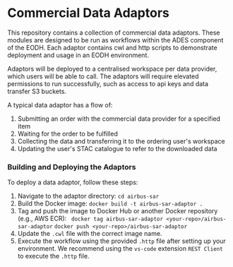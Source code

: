 # Commercial Data Adaptors

This repository contains a collection of commercial data adaptors. These modules are designed to be run as workflows within the ADES component of the EODH. Each adaptor contains cwl and http scripts to demonstrate deployment and usage in an EODH environment. 

Adaptors will be deployed to a centralised workspace per data provider, which users will be able to call. The adaptors will require elevated permissions to run successfully, such as access to api keys and data transfer S3 buckets.

A typical data adaptor has a flow of:
1. Submitting an order with the commercial data provider for a specified item
2. Waiting for the order to be fulfilled
3. Collecting the data and transferring it to the ordering user's workspace
4. Updating the user's STAC catalogue to refer to the downloaded data

### Building and Deploying the Adaptors

To deploy a data adaptor, follow these steps:

1. Navigate to the adaptor directory:
   `cd airbus-sar`
2. Build the Docker image:
   `docker build -t airbus-sar-adaptor .`
3. Tag and push the image to Docker Hub or another Docker repository (e.g., AWS ECR):
  ` docker tag airbus-sar-adaptor <your-repo>/airbus-sar-adaptor`
   `docker push <your-repo>/airbus-sar-adaptor`
4. Update the `.cwl` file with the correct image name.
5. Execute the workflow using the provided `.http` file after setting up your environment. We recommend using the `vs-code` extension `REST Client` to execute the `.http` file.
